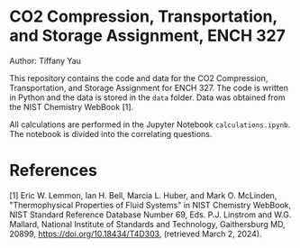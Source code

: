 # CO2 Compression, Transportation, and Storage Assignment, ENCH 327

Author: Tiffany Yau

This repository contains the code and data for the CO2 Compression, Transportation, and Storage Assignment for ENCH 327. The code is written in Python and the data is stored in the `data` folder. Data was obtained from the NIST Chemistry WebBook [1].

All calculations are performed in the Jupyter Notebook `calculations.ipynb`. The notebook is divided into the correlating questions. 

# References

[1] Eric W. Lemmon, Ian H. Bell, Marcia L. Huber, and Mark O. McLinden, "Thermophysical Properties of Fluid Systems" in NIST Chemistry WebBook, NIST Standard Reference Database Number 69, Eds. P.J. Linstrom and W.G. Mallard, National Institute of Standards and Technology, Gaithersburg MD, 20899, https://doi.org/10.18434/T4D303, (retrieved March 2, 2024).